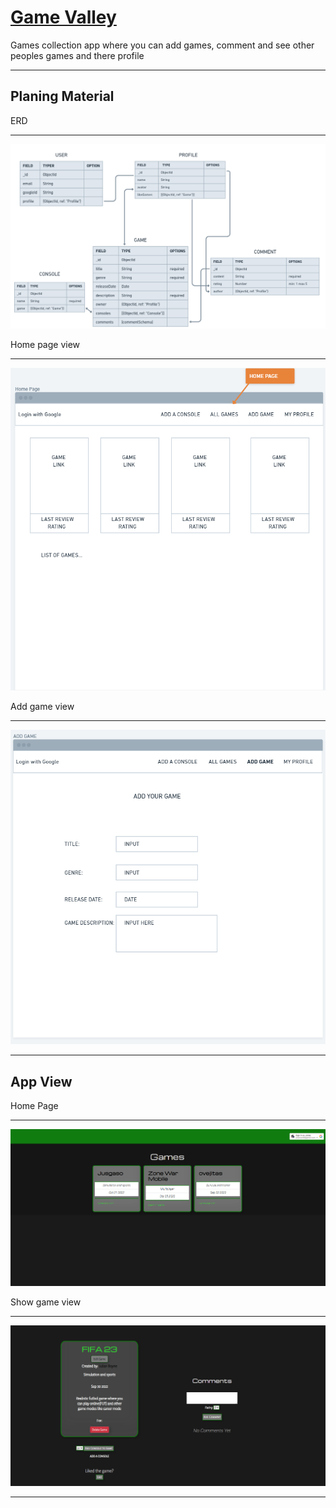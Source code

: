 [Game Valley](http://game-valley.fly.dev/)
===============================================
Games collection app where you can add games, comment and see other peoples games and there profile

-----------------------------------------------
Planing Material
----------------
ERD

-----------------------------
![Erd image.png](public/assets/screenshots/Screenshot%20(22).png)

Home page view

--------------------------

![Index image.png](public/assets/screenshots/Screenshot%20(15).png)

Add game view

---------------------------

![Add game image.png](public/assets/screenshots/Screenshot%20(16).png)

-------------------------------------------------
App View
----------------------------------------
Home Page

--------------
![Home page image.png](public/assets/screenshots/Screenshot%20(30).png)

Show game view

--------------------------------------
![show image.png](public/assets/screenshots/Screenshot%20(34).png)


------------------------------------------------------


